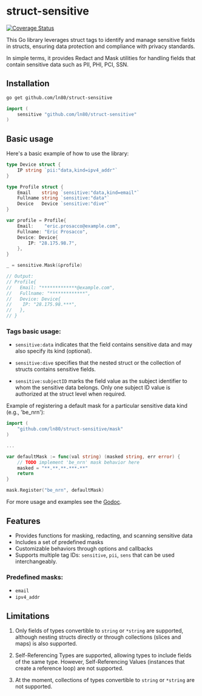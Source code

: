 


struct-sensitive
============
[![Coverage Status](https://coveralls.io/repos/github/ln80/struct-sensitive/badge.svg?branch=main)](https://coveralls.io/github/ln80/struct-sensitive?branch=main)


This Go library leverages struct tags to identify and manage sensitive fields in structs, ensuring data protection and compliance with privacy standards.

In simple terms, it provides Redact and Mask utilities for handling fields that contain sensitive data such as PII, PHI, PCI, SSN.

## Installation
```bash
go get github.com/ln80/struct-sensitive
```
```go
import (
    sensitive "github.com/ln80/struct-sensitive"
)
```

## Basic usage

Here's a basic example of how to use the library:

```go
type Device struct {
    IP string `pii:"data,kind=ipv4_addr"`
}

type Profile struct {
    Email    string `sensitive:"data,kind=email"`
    Fullname string `sensitive:"data"`
    Device   Device `sensitive:"dive"`
}

var profile = Profile{
    Email:    "eric.prosacco@example.com",
    Fullname: "Eric Prosacco",
    Device: Device{
        IP: "28.175.98.7",
    },
}

_ = sensitive.Mask(&profile)

// Output:
// Profile{
//   Email: "*************@example.com",
//   Fullname: "*************",
//   Device: Device{
//    IP: "28.175.98.***",
//   },
// }
```

### Tags basic usage:

- `sensitive:data` indicates that the field contains sensitive data and may also specify its kind (optional).

- `sensitive:dive` specifies that the nested struct or the collection of structs contains sensitive fields.

- `sensitive:subjectID` marks the field value as the subject identifier to whom the sensitive data belongs. Only one subject ID value is authorized at the struct level when required.

Example of registering a default mask for a particular sensitive data kind (e.g., 'be_nrn'):

```go
import (
    "github.com/ln80/struct-sensitive/mask"
)

...

var defaultMask := func(val string) (masked string, err error) {
    // TODO implement 'be_nrn' mask behavior here
    masked = "**.**.**-***-**"
    return
}

mask.Register("be_nrn", defaultMask)
```

For more usage and examples see the [Godoc](http://godoc.org/github.com/ln80/struct-sensitive).


## Features
- Provides functions for masking, redacting, and scanning sensitive data
- Includes a set of predefined masks
- Customizable behaviors through options and callbacks
- Supports multiple tag IDs: `sensitive`, `pii`, `sens` that can be used interchangeably.

### Predefined masks:
- `email`
- `ipv4_addr`

## Limitations
1.  Only fields of types convertible to `string` or `*string` are supported, although nesting structs directly or through collections (slices and maps) is also supported.

2. Self-Referencing Types are supported, allowing types to include fields of the same type. However, Self-Referencing Values (instances that create a reference loop) are not supported.

3. At the moment, collections of types convertible to `string` or `*string` are not supported.

